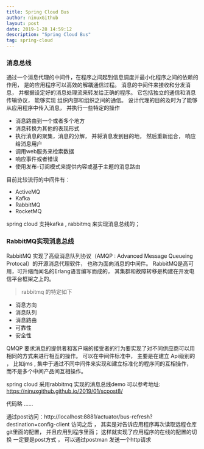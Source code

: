 ```yaml
---
title: Spring Cloud Bus
author: ninuxGithub
layout: post
date: 2019-1-28 14:59:12
description: "Spring Cloud Bus"
tag: spring-cloud
---
```



### 消息总线
   通过一个消息代理的中间件，在程序之间起到信息调度并最小化程序之间的依赖的作用， 是的应用程序可以高效的解耦通信过程。
消息的中间件来接收和分发消息， 并根据设定好的消息处理流来转发给正确的程序。 它包括独立的通信和消息传输协议， 能够实现
组织内部和组织之间的通信。 设计代理的目的及时为了能够从应用程序中传入消息， 并执行一些特定的操作
 * 消息路由到一个或者多个地方
 * 消息转换为其他的表现形式
 * 执行消息的聚集，消息的分解， 并将消息发到目的地， 然后重新组合， 响应给消息用户
 * 调用web服务来检索数据
 * 响应事件或者错误
 * 使用发布-订阅模式来提供内容或基于主题的消息路由
 
 目前比较流行的中间件有：
 * ActiveMQ
 * Kafka
 * RabbitMQ
 * RocketMQ
 
 spring cloud 支持kafka , rabbitmq 来实现消息总线的；



### RabbitMQ实现消息总线
  RabbitMQ 实现了高级消息队列协议（AMQP : Advanced Message Queueing Protocal）的开源消息代理软件， 也称为面向消息的中间件。
  RabbitMQ是高可用，可升缩而闻名的Erlang语言编写而成的， 其集群和故障转移是构建在开发电信平台框架之上的。 
  
  > rabbitmq 的特定如下
  * 消息方向
  * 消息队列
  * 消息路由
  * 可靠性
  * 安全性
  
  QMQP 要求消息的提供者和客户端的接受者的行为要实现了对不同供应商可以用相同的方式来进行相互的操作。 可以在中间件标准中， 主要是在建立
  Api级别的 ， 比如jms , 集中于通过不同中间件来实现和建立标准化的程序间的互相操作， 而不是多个中间产品间互相操作。
 

 spring cloud 采用rabbitmq 实现的消息总线demo 可以参考地址:  https://ninuxgithub.github.io/2019/01/scpost8/
  
 代码略 ......
 
 通过post访问：http://localhost:8881/actuator/bus-refresh?destination=config-client
 访问之后 ， 其实是对告诉应用程序再次读取远程仓库git里面的配置， 并且应用到程序里面； 这样就实现了应用程序的在线的配置的切换
 一定要是post方式 ， 可以通过postman 发送一个http请求
 
  